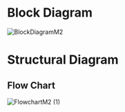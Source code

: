 # Block Diagram
![BlockDiagramM2](https://user-images.githubusercontent.com/73360521/157181338-a65e064d-0e3f-44f8-9a7c-fed9e4bce828.png)

# Structural Diagram
## Flow Chart
![FlowchartM2 (1)](https://user-images.githubusercontent.com/73360521/157192230-6db01829-b7e5-4a57-bc03-30550afea61b.png)
